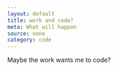 ```yaml
---
layout: default
title: work and code?
meta: What will happen
source: none
category: code
---
```

Maybe the work wants me to code?